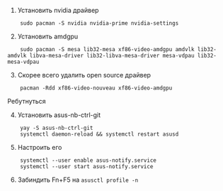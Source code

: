 1. Установить nvidia драйвер  
```
    sudo pacman -S nvidia nvidia-prime nvidia-settings
```
2. Установить amdgpu
```
    sudo pacman -S mesa lib32-mesa xf86-video-amdgpu amdvlk lib32-amdvlk libva-mesa-driver lib32-libva-mesa-driver mesa-vdpau lib32-mesa-vdpau
```
3. Скорее всего удалить open source драйвер
```
    pacman -Rdd xf86-video-nouveau xf86-video-amdgpu
```
Ребутнуться  

4. Установить asus-nb-ctrl-git  
```
    yay -S asus-nb-ctrl-git
    systemctl daemon-reload && systemctl restart asusd
```
5. Настроить его
```
    systemctl --user enable asus-notify.service
    systemctl --user start asus-notify.service
```
6. Забиндить Fn+F5 на `asusctl profile -n`
